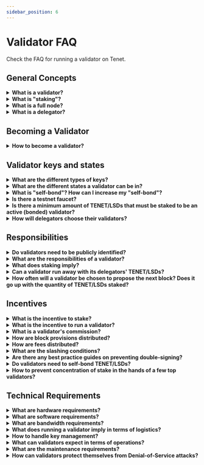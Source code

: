 ```yaml
---
sidebar_position: 6
---
```


# Validator FAQ

Check the FAQ for running a validator on Tenet.

## General Concepts

<details>

<summary><b>What is a validator?</b></summary>

Tenet is powered by [Tendermint](https://docs.tendermint.com/v0.34/introduction/what-is-tendermint.html) Core,
which relies on a set of validators to secure the network. Validators run a full node and participate in consensus
by broadcasting votes which contain cryptographic signatures signed by their private key. Validators commit new
blocks in the blockchain and receive revenue in exchange for their work. They also participate in on-protocol governance by voting on governance proposals. A validator's voting influence is weighted according to
their total stake.

</details>

<details>

<summary><b>What is "staking"?</b></summary>

Tenet is a public Proof-of-Stake (PoS) blockchain, meaning that validator's weight is determined by the amount of
staking tokens (TENET and other LSDs) bonded as collateral. These staking tokens can be staked directly by the validator or delegated
to them by TENET/LSD holders.

Any user in the system can declare its intention to become a validator by sending a `create-validator` transaction.
From there, they become validators.

The weight (i.e. total stake or voting power) of a validator determines wether or not it is an active validator,
and also how frequently this node will have to propose a block and how much revenue it will obtain. Initially, only
the top 64 validators with the most weight will be active validators. If validators double-sign, or are frequently
offline, they risk their staked tokens (including TENET/LSDs delegated by users) being "slashed" by the protocol to
penalize negligence and misbehavior.

</details>

<details>

<summary><b>What is a full node?</b></summary>

A full node is a program that fully validates transactions and blocks of a blockchain. It is distinct from a light
client node that only processes block headers and a small subset of transactions. Running a full node requires more
resources than a light client but is necessary in order to be a validator. In practice, running a full-node only
implies running a non-compromised and up-to-date version of the software with low network latency and without downtime.

Of course, it is possible and encouraged for any user to run full nodes even if they do not plan to be validators.

</details>

<details>

<summary><b>What is a delegator?</b></summary>

Delegators are TENET/LSD holders who cannot, or do not want to run validator operations themselves. Users can delegate
TENET/LSDs to a validator and obtain a part of its revenue in exchange (for more detail on how revenue is distributed, see
`What is the incentive to stake?` and `What is a validator's commission?` sections below).

Because they share revenue with their validators, delegators also share responsibility. Should a validator misbehave,
each of its delegators will be partially slashed in proportion to their stake. This is why delegators should perform
due-diligence on validators before delegating, as well as diversifying by spreading their stake over multiple validators.

Delegators play a critical role in the system, as they are responsible for choosing validators. Be aware that being a
delegator is not a passive role. Delegators are obligated to remain vigilant and actively monitor the actions of their
validators, switching should they fail to act responsibly.

</details>

## Becoming a Validator

<details>

<summary><b>How to become a validator?</b></summary>

Any participant in the network can signal their intent to become a validator by creating a validator and registering
its validator profile. To do so, the candidate broadcasts a `create-validator` transaction, in which they must
submit the following information:

- **Validator's PubKey**: Validator operators can have different accounts for validating and holding liquid funds.
  The PubKey submitted must be associated with the private key with which the validator intends to sign *prevotes*
  and *precommits*.
- **Validator's Address**: `tenetvaloper1-` address. This is the address used to identify your validator publicly.
  The private key associated with this address is used to bond, unbond, and claim rewards.
- **Validator's name** (also known as the **moniker**)
- **Validator's website** *(optional)*
- **Validator's description** *(optional)*
- **Initial commission rate**: The commission rate on block provisions, block rewards and fees charged to delegators.
- **Maximum commission**: The maximum commission rate which this validator will be allowed to charge.
- **Commission change rate**: The maximum daily increase of the validator commission.
- **Minimum self-bond amount**: Minimum amount of TENET the validator needs to have bonded at all times. If the
  validator's self-bonded stake falls below this limit, its entire staking pool will be unbonded.
- **Initial self-bond amount**: Initial amount of TENET the validator wants to self-bond.

```bash
tenetd tx staking create-validator
--pubkey tenetvalconspub1zcjduepqs5s0vddx5m65h5ntjzwd0x8g3245rgrytpds4ds7vdtlwx06mcesmnkzly
--amount "2atenet"
--from tmp
--commission-rate="0.20"
--commission-max-rate="1.00"
--commission-max-change-rate="0.01"
--min-self-delegation "1"
--moniker "validator"
--chain-id "tenet_155-1"
--gas auto
--node tcp://127.0.0.1:26647
```

:::danger
🚨 **DANGER**: <u>Never</u> create your mainnet validator keys using a [`test`](./../../protocol/concepts/keyring#testing)
keying backend. Doing so might result in a loss of funds by making your funds remotely accessible via the
`eth_sendTransaction` JSON-RPC endpoint.

Ref: [Security Advisory: Insecurely configured geth can make funds remotely accessible](https://blog.ethereum.org/2015/08/29/security-alert-insecurely-configured-geth-can-make-funds-remotely-accessible/)
:::

Once a validator is created and registered, TENET/LSD holders can delegate TENET/LSDs to it, effectively adding stake to
its pool. The total stake of a validator is the sum of the TENET/LSDs self-bonded by the validator's operator and the
TENET/LSDs bonded by external delegators.

**Only the top 64 validators with the most stake are considered the active validators**, becoming
**bonded validators**. If ever a validator's total stake dips below the top 64, the validator loses
its validator privileges (meaning that it won't generate rewards) and no longer serves as part of
the active set (i.e doesn't participate in consensus), entering **unbonding mode** and eventually becomes **unbonded**.

</details>

## Validator keys and states

<details>

<summary><b>What are the different types of keys?</b></summary>

In short, there are two types of keys:

- **Tendermint Key**: This is a unique key used to sign block hashes. It is associated with a public key
  `tenetvalconspub`.
    - Generated when the node is created with `tenetd init`.
    - Get this value with `tenetd tendermint show-validator`
      e.g. `tenetvalconspub1zcjduc3qcyj09qc03elte23zwshdx92jm6ce88fgc90rtqhjx8v0608qh5ssp0w94c`

- **Application keys**: These keys are created from the application and used to sign transactions. As a validator,
  you will probably use one key to sign staking-related transactions, and another key to sign oracle-related
  transactions. Application keys are associated with a public key `tenetpub-` and an address `tenet-`. Both
  are derived from account keys generated by `tenetd keys add`.

:::warning
A validator's operator key is directly tied to an application key, but uses reserved prefixes solely for this
purpose: `tenetvaloper` and `tenetvaloperpub`
:::

</details>

<details>

<summary><b>What are the different states a validator can be in?</b></summary>

After a validator is created with a `create-validator` transaction, it can be in three states:

- `bonded`: Validator is in the active set and participates in consensus. Validator is earning rewards and can be
  slashed for misbehaviour.
- `unbonding`: Validator is not in the active set and does not participate in consensus. Validator is not earning
  rewards, but can still be slashed for misbehaviour. This is a transition state from `bonded` to `unbonded`. If
  validator does not send a `rebond` transaction while in `unbonding` mode, it will take two weeks for the state
  transition to complete.
- `unbonded`: Validator is not in the active set, and therefore not signing blocks. Unbonded validators cannot be
  slashed, but do not earn any rewards from their operation. It is still possible to delegate TENET/LSDs to this
  validator. Un-delegating from an `unbonded` validator is immediate.

Delegators have the same state as their validator.

:::warning
Delegations are not necessarily bonded. TENET/LSDs can be delegated and bonded, delegated and unbonding, delegated and
unbonded, or liquid.
:::

</details>

<details>

<summary><b>What is "self-bond"? How can I increase my "self-bond"?</b></summary>

The validator operator's "self-bond" refers to the amount of TENET/LSDs stake delegated to itself. You can increase your
self-bond by delegating more TENET/LSDs to your validator account.

</details>

<details>

<summary><b>Is there a testnet faucet?</b></summary>

If you want to obtain coins for the testnet, you can do so by using the [faucet](https://faucet.tenet.dev/).

</details>

<details>

<summary><b>Is there a minimum amount of TENET/LSDs that must be staked to be an active (bonded) validator?</b></summary>

There is no minimum. The top 64 validators with the highest total stake (where
`total stake = self-bonded stake + delegators stake`) are the active validators.

</details>

<details>

<summary><b>How will delegators choose their validators?</b></summary>

Delegators are free to choose validators according to their own subjective criteria. That said, criteria anticipated to
be important include:

- **Amount of self-bonded TENET/LSDs:** Number of TENET/LSDs a validator self-bonded to its staking pool. A validator with a higher
  amount of self-bonded TENET/LSDs has more skin in the game, making it more liable for its actions.

- **Amount of delegated TENET/LSDs:** Total number of TENET/LSDs delegated to a validator. A high stake shows that the community
  trusts this validator, but it also means that this validator is a bigger target for hackers. Validators are expected
  to become less and less attractive as their amount of delegated TENET/LSDs grows. Bigger validators also increase the
  centralization of the network.

- **Commission rate:** Commission applied on revenue by validators before it is distributed to their delegators

- **Track record:** Delegators will likely look at the track record of the validators they plan to delegate to. This
  includes seniority, past votes on proposals, historical average uptime and how often the node was compromised.

Apart from these criteria, there will be a possibility for validators to signal a website address to complete their
resume. Validators will need to build reputation one way or another to attract delegators. For example, it would be
a good practice for validators to have their setup audited by third parties. Note though, that the Tenet team will
not approve or conduct any audit itself.

</details>

## Responsibilities

<details>

<summary><b>Do validators need to be publicly identified?</b></summary>

No, they do not. Each delegator will value validators based on their own criteria. Validators will be able(and are
advised) to register a website address when they nominate themselves so that they can advertise their operation as
they see fit. Some delegators may prefer a website that clearly displays the team running the validator and their
resume, while others might prefer anonymous validators with positive track records. Most likely both identified
and anonymous validators will coexist in the validator set.

</details>

<details>

<summary><b>What are the responsibilities of a validator?</b></summary>

Validators have three main responsibilities:

- **Be able to constantly run a correct version of the software:** validators need to make sure that their servers are
  always online and their private keys are not compromised.

- **Provide oversight and feedback on correct deployment of community pool funds:** the Tenet protocol includes the a
  governance system for proposals to the facilitate adoption of its currencies. Validators are expected to hold budget
  executors to account to provide transparency and efficient use of funds.

Additionally, validators are expected to be active members of the community. They should always be up-to-date with the
current state of the ecosystem so that they can easily adapt to any change.

</details>

<details>

<summary><b>What does staking imply?</b></summary>

Staking TENET/LSDs can be thought of as a safety deposit on validation activities. When a validator or a delegator wants to
retrieve part or all of their deposit, they send an unbonding transaction. Then, the deposit undergoes a *two week
unbonding period* during which they are liable to being slashed for potential misbehavior committed by the validator
before the unbonding process started.

Validators, and by association delegators, receive block provisions, block rewards, and fee rewards. If a validator
misbehaves, a certain portion of its total stake is slashed (the severity of the penalty depends on the type
of misbehavior). This means that every user that bonded TENET/LSDs to this validator gets penalized in proportion
to its stake. Delegators are therefore incentivized to delegate to validators that they anticipate will function safely.

</details>
<details>

<summary><b>Can a validator run away with its delegators' TENET/LSDs?</b></summary>

By delegating to a validator, a user delegates staking power. The more staking power a validator has, the more weight
it has in the consensus and processes. This does not mean that the validator has custody of its delegators' TENET/LSDs.
*By no means can a validator run away with its delegator's funds*.

Even though delegated funds cannot be stolen by their validators, delegators are still liable if their validators
misbehave. In such case, each delegators' stake will be partially slashed in proportion to their relative stake.

</details>

<details>

<summary><b>How often will a validator be chosen to propose the next block? Does it go up with the quantity of TENET/LSDs
staked?</b></summary>

The validator that is selected to mine the next block is called the **proposer**, the "leader" in the consensus for the
round. Each proposer is selected deterministically, and the frequency of being chosen is equal to the relative total
stake (where total stake = self-bonded stake + delegators stake) of the validator. For example, if the total
bonded stake across all validators is 100 TENET, and a validator's total stake is 10 TENET, then this validator
will be chosen 10% of the time as the proposer.

To understand more about the proposer selection process in Tendermint BFT consensus, read more
[in their official docs](https://docs.tendermint.com/master/spec/consensus/proposer-selection.html).

</details>

## Incentives

<details>

<summary><b>What is the incentive to stake?</b></summary>

Each member of a validator's staking pool earns different types of revenue:

- **Block rewards:** Native tokens of applications run by validators (e.g. TENET on Tenet) are inflated to produce
  block provisions. These provisions exist to incentivize TENET holders to bond their stake, as non-bonded TENET will
  be diluted over time. It also incentivizes LSD holders to bond to Tenet, in order to increase their yield.
- **Transaction fees:** Tenet maintains a whitelist of token that are accepted as fee payment. The initial fee token is `tenet`.

This total revenue is divided among validators' staking pools according to each validator's weight. Then, within each
validator's staking pool the revenue is divided among delegators in proportion to each delegator's stake. A commission
on delegators' revenue is applied by the validator before it is distributed.

</details>

<details>

<summary><b>What is the incentive to run a validator?</b></summary>

Validators earn proportionally more revenue than their delegators because of commissions.

Validators also play a major role in governance. If a delegator does not vote, they inherit the vote from their
validator. This gives validators a major responsibility in the ecosystem.

</details>

<details>

<summary><b>What is a validator's commission?</b></summary>

Revenue received by a validator's pool is split between the validator and its delegators. The validator can apply a
commission on the part of the revenue that goes to its delegators. This commission is set as a percentage.
Each validator is free to set its initial commission, maximum daily commission change rate and maximum commission.
Tenet enforces the parameter that each validator sets. These parameters can only be defined when initially declaring
candidacy, and may only be constrained further after being declared.

</details>

<details>

<summary><b>How are block provisions distributed?</b></summary>

Block provisions (rewards) are distributed proportionally to all validators relative to their total stake (voting power).
This means that even though each validator gains TENET with each provision, all validators will still maintain equal
weight.

Let us take an example where we have 10 validators with equal staking power and a commission rate of 1%. Let us also
assume that the provision for a block is 1000 TENET and that each validator has 20% of self-bonded TENET/LSD weight. These tokens
do not go directly to the proposer. Instead, they are evenly spread among validators. So now each validator's pool
has 100 TENET. These 100 TENET will be distributed according to each participant's stake:

- Commission: `100*80%*1% = 0.8 TENET`
- Validator gets: `100\*20% + Commission = 20.8 TENET`
- All delegators get: `100\*80% - Commission = 79.2 TENET`

Then, each delegator can claim its part of the 79.2 TENET in proportion to their stake in the validator's staking pool.
Note that the validator's commission is not applied on block provisions. Note that block rewards (paid in TENET) are
distributed according to the same mechanism.

</details>

<details>

<summary><b>How are fees distributed?</b></summary>

Fees are distributed 50% to the active validator set and 50% to veTenet holders with the exception thatthe bl ock proposer can get a bonus on the fees of the block it proposes if it includes more than the strict minimum of required precommits.

When a validator is selected to propose the next block, it must include at least ⅔ precommits for the previous block in
the form of validator signatures. However, there is an incentive to include more than ⅔ precommits in the form of a
bonus. The bonus is linear: it ranges from 1% if the proposer includes ⅔rd precommits (minimum for the block to be
valid) to 5% if the proposer includes 100% precommits. Of course the proposer should not wait too long or other
validators may timeout and move on to the next proposer. As such, validators have to find a balance between
wait-time to get the most signatures and risk of losing out on proposing the next block. This mechanism aims
to incentivize non-empty block proposals, better networking between validators as well as to mitigate censorship.

[DAN TO ADD PROPER EXAMPLE INCLUDING SPLIT BETWEEN VALIDATORS (NOT DELEGATORS) AND VETENET HOLDERS PLUS BLOCK PROPOSER BONUS (IF THIS IS STILL APPLIED]

</details>

<details>

<summary><b>What are the slashing conditions?</b></summary>

If a validator misbehaves, its bonded stake along with its delegators' stake and will be slashed. The severity of the
punishment depends on the type of fault. There are 3 main faults that can result in slashing of funds for a validator
and its delegators:

- **Double-signing:** If someone reports on chain A that a validator signed two blocks at the same height on chain A and
  chain B, and if chain A and chain B share a common ancestor, then this validator will get slashed on chain A. The penalty
  for double signing is 10.00% of total stake.

- **Downtime:** If a validator misses more than 50% of the last 90.000 blocks, they will get slashed by 0.50%.
- **Unavailability:** If a validator's signature has not been included in the last X blocks, the validator will get
  slashed by a marginal amount proportional to X. If X is above a certain limit Y, then the validator will get unbonded.

Note that even if a validator does not intentionally misbehave, it can still be slashed if its node crashes, looses
connectivity, gets DDoSed, or if its private key is compromised.

Here are some links to community's learning from double signing worth a look:

- [Learnings from BlockDaemon](https://blockdaemon.com/documentation/tenet-post-mortem/)

</details>

<details>

<summary><b>Are there any best practice guides on preventing double-signing?</b></summary>

There is an awesome guide. Polkachu is a validator on Tenet and they have wrote [this page](https://github.com/polkachu/validator-guide/blob/main/validator_server_migration_best_practice.md)
to help out.

</details>

<details>

<summary><b>Do validators need to self-bond TENET/LSDs?</b></summary>

No, they do not. A validators total stake is equal to the sum of its own self-bonded stake and of its delegated stake.
This means that a validator can compensate its low amount of self-bonded stake by attracting more delegators. This is
why reputation is very important for validators.

Even though there is no obligation for validators to self-bond TENET/LSDs, delegators should want their validator to have
self-bonded TENET/LSDs in their staking pool. In other words, validators should have skin-in-the-game.

In order for delegators to have some guarantee about how much skin-in-the-game their validator has, the latter can signal
a minimum amount of self-bonded TENET/LSDs. If a validator's self-bond goes below the limit that it predefined, this
validator and all of its delegators will unbond.

</details>

<details>

<summary><b>How to prevent concentration of stake in the hands of a few top validators?</b></summary>

For now the community is expected to behave in a smart and self-preserving way. When a mining pool in Bitcoin gets too
much mining power the community usually stops contributing to that pool. Tenet will rely on the same effect initially.
In the future, other mechanisms will be deployed to smoothen this process as much as possible:

- **Penalty-free re-delegation:** This is to allow delegators to easily switch from one validator to another, in order
  to reduce validator stickiness.
- **UI warning:** Wallets can implement warnings that will be displayed to users if they want to delegate to a validator
  that already has a significant amount of staking power.

</details>

## Technical Requirements

<details>

<summary><b>What are hardware requirements?</b></summary>

Validators should expect to provision one or more data center locations with redundant power, networking, firewalls,
HSMs and servers.

We expect that a modest level of hardware specifications will be needed initially and that they might rise as network
use increases. Participating in the testnet is the best way to learn more.

</details>

<details>

<summary><b>What are software requirements?</b></summary>

In addition to running a Tenet node, validators should develop monitoring, alerting and management solutions.

</details>

<details>

<summary><b>What are bandwidth requirements?</b></summary>

Tenet has the capacity for very high throughput compared to chains like Ethereum or Bitcoin.

As such, we recommend that the data center nodes only connect to trusted full nodes in the cloud or other validators
that know each other socially. This relieves the data center node from the burden of mitigating denial-of-service attacks.

Ultimately, as the network becomes more used, one can realistically expect daily bandwidth on the order of several gigabytes.

</details>

<details>

<summary><b>What does running a validator imply in terms of logistics?</b></summary>

A successful validator operation will require the efforts of multiple highly skilled individuals and continuous operational
attention. This will be considerably more involved than running a bitcoin miner for instance.

</details>

<details>

<summary><b>How to handle key management?</b></summary>

Validators should expect to run an HSM that supports ed25519 keys. Here are potential options:

- YubiHSM 2
- Ledger Nano S
- Ledger BOLOS SGX enclave
- Thales nShield support
- [Strangelove Horcrux](https://github.com/strangelove-ventures/horcrux)

The Tenet team does not recommend one solution above the other. The community is encouraged to bolster the effort to
improve HSMs and the security of key management.

</details>

<details>

<summary><b>What can validators expect in terms of operations?</b></summary>

Running effective operation is the key to avoiding unexpectedly unbonding or being slashed. This includes being able to
respond to attacks, outages, as well as to maintain security and isolation in your data center.

</details>

<details>

<summary><b>What are the maintenance requirements?</b></summary>

Validators should expect to perform regular software updates to accommodate upgrades and bug fixes. There will inevitably
be issues with the network early in its bootstrapping phase that will require substantial vigilance.

</details>

<details>

<summary><b>How can validators protect themselves from Denial-of-Service attacks?</b></summary>

Denial-of-service attacks occur when an attacker sends a flood of internet traffic to an IP address to prevent the server
at the IP address from connecting to the internet.

An attacker scans the network, tries to learn the IP address of various validator nodes and disconnect them from
communication by flooding them with traffic.

One recommended way to mitigate these risks is for validators to carefully structure their network topology in a so-called
sentry node architecture.

Validator nodes should only connect to full-nodes they trust because they operate them themselves or are run by other
validators they know socially. A validator node will typically run in a data center. Most data centers provide direct
links the networks of major cloud providers. The validator can use those links to connect to sentry nodes in the cloud.
This shifts the burden of denial-of-service from the validator's node directly to its sentry nodes, and may require new
sentry nodes be spun up or activated to mitigate attacks on existing ones.

Sentry nodes can be quickly spun up or change their IP addresses. Because the links to the sentry nodes are in private
IP space, an internet based attacked cannot disturb them directly. This will ensure validator block proposals and votes
always make it to the rest of the network.

It is expected that good operating procedures on that part of validators will completely mitigate these threats.

For more on sentry node architecture, see [this](https://forum.cosmos.network/t/sentry-node-architecture-overview/454).

</details>
